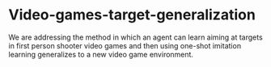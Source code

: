 # Video-games-target-generalization
We are addressing the method in which an agent can learn aiming at targets in first person shooter video games and then using one-shot imitation learning generalizes to a new video game environment.
